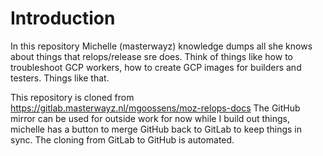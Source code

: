 # Introduction

In this repository Michelle (masterwayz) knowledge dumps all she knows about things that relops/release sre does.
Think of things like how to troubleshoot GCP workers, how to create GCP images for builders and testers. Things like that.

This repository is cloned from https://gitlab.masterwayz.nl/mgoossens/moz-relops-docs
The GitHub mirror can be used for outside work for now while I build out things, michelle has a button to merge GitHub back to GitLab to keep things in sync.
The cloning from GitLab to GitHub is automated.

